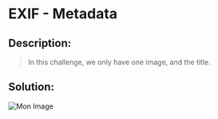 # EXIF - Metadata

## Description:
> In this challenge, we only have one image, and the title.

## Solution:

![Mon Image]([https://example.com/chemin_vers_votre_image.jpg](http://challenge01.root-me.org/steganographie/ch1/ch1.png)http://challenge01.root-me.org/steganographie/ch1/ch1.png)
